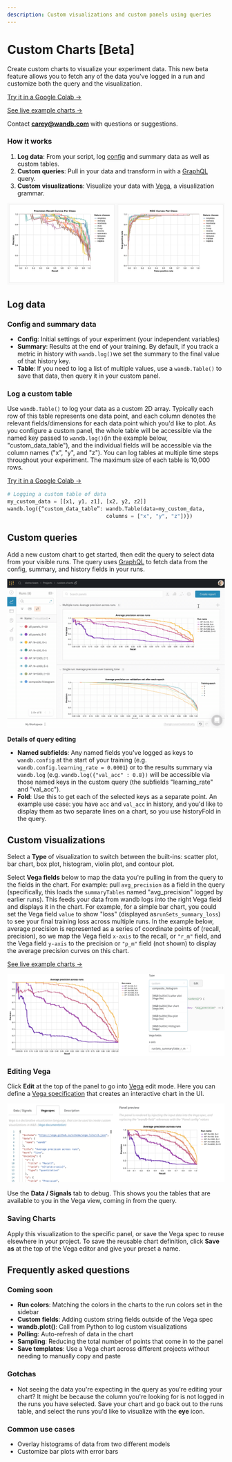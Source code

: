 ```yaml
---
description: Custom visualizations and custom panels using queries
---
```


# Custom Charts \[Beta\]

Create custom charts to visualize your experiment data. This new beta feature allows you to fetch any of the data you've logged in a run and customize both the query and the visualization.

[Try it in a Google Colab →](http://bit.ly/custom-charts-colab)

[See live example charts →](https://app.wandb.ai/demo-team/custom-charts/reports/Custom-Charts--VmlldzoyMTk5MDc)

Contact **carey@wandb.com** with questions or suggestions.

### How it works

1. **Log data**: From your script, log [config](../../../library/config.md) and summary data as well as custom tables.
2. **Custom queries**: Pull in your data and transform in with a [GraphQL](https://graphql.org/) query.
3. **Custom visualizations**: Visualize your data with [Vega](https://vega.github.io/vega/), a visualization grammar. 

![](../../../.gitbook/assets/pr-roc.png)

## Log data

### **Config and summary data**

* **Config**: Initial settings of your experiment \(your independent variables\)
* **Summary**: Results at the end of your training. By default, if you track a metric in history with `wandb.log()`we set the summary to the final value of that history key.
* **Table**: If you need to log a list of multiple values, use a `wandb.Table()` to save that data, then query it in your custom panel. 

### **Log a custom table**

Use `wandb.Table()` to log your data as a custom 2D array. Typically each row of this table represents one data point, and each column denotes the relevant fields/dimensions for each data point which you'd like to plot. As you configure a custom panel, the whole table will be accessible via the named key passed to `wandb.log()`\(in the example below, "custom\_data\_table"\), and the individual fields will be accessible via the column names \("x", "y", and "z"\). You can log tables at multiple time steps throughout your experiment. The maximum size of each table is 10,000 rows. 

[Try it in a Google Colab →](http://bit.ly/custom-charts-colab)

```python
# Logging a custom table of data
my_custom_data = [[x1, y1, z1], [x2, y2, z2]]
wandb.log({“custom_data_table”: wandb.Table(data=my_custom_data,
                                columns = ["x", "y", "z"])})
```

## Custom queries

Add a new custom chart to get started, then edit the query to select data from your visible runs. The query uses [GraphQL](https://graphql.org/) to fetch data from the config, summary, and history fields in your runs.

![Add a new custom chart, then edit the query](../../../.gitbook/assets/2020-08-28-06.42.40.gif)

**Details of query editing**

* **Named subfields**: Any named fields you've logged as keys to `wandb.config` at the start of your training \(e.g. `wandb.config.learning_rate = 0.0001`\) or to the results summary via `wandb.log` \(e.g. `wandb.log({"val_acc" : 0.8})` will be accessible via those named keys in the custom query \(the subfields "learning\_rate" and "val\_acc"\).
* **Fold**: Use this to get each of the selected keys as a separate point. An example use case: you have `acc` and `val_acc` in history, and you'd like to display them as two separate lines on a chart, so you use historyFold in the query.

## Custom visualizations

Select a **Type** of visualization to switch between the built-ins: scatter plot, bar chart, box plot, histogram, violin plot, and contour plot. 

Select **Vega fields** below to map the data you're pulling in from the query to the fields in the chart. For example: pull `avg_precision` as a field in the query \(specifically, this loads the `summaryTables` named "avg\_precision" logged by earlier runs\). This feeds your data from wandb logs into the right Vega field and displays it in the chart. For example, for a simple bar chart, you could set the Vega field `value` to show "loss" \(displayed as`runSets_summary_loss`\) to see your final training loss across multiple runs. In the example below, average precision is represented as a series of coordinate points of \(recall, precision\), so we map the Vega field `x-axis` to the recall, or `"r_m"` field, and the Vega field `y-axis` to the precision or `"p_m"` field \(not shown\) to display the average precision curves on this chart.

[See live example charts →](https://app.wandb.ai/demo-team/custom-charts/reports/Custom-Charts--VmlldzoyMTk5MDc)

![Dropdown list of type options](../../../.gitbook/assets/screen-shot-2020-08-28-at-7.00.02-am.png)

### Editing Vega

Click **Edit** at the top of the panel to go into [Vega](https://vega.github.io/vega/) edit mode. Here you can define a [Vega specification](https://vega.github.io/vega/docs/specification/) that creates an interactive chart in the UI.

![Edit the Vega specification on the left and preview the chart on the right](../../../.gitbook/assets/screen-shot-2020-08-28-at-7.04.32-am.png)

Use the **Data / Signals** tab to debug. This shows you the tables that are available to you in the Vega view, coming in from the query.

### Saving Charts

Apply this visualization to the specific panel, or save the Vega spec to reuse elsewhere in your project. To save the reusable chart definition, click **Save as** at the top of the Vega editor and give your preset a name. 

## Frequently asked questions

### Coming soon

* **Run colors**: Matching the colors in the charts to the run colors set in the sidebar
* **Custom fields**: Adding custom string fields outside of the Vega spec
* **wandb.plot\(\)**: Call from Python to log custom visualizations
* **Polling**: Auto-refresh of data in the chart
* **Sampling**: Reducing the total number of points that come in to the panel
* **Save templates**: Use a Vega chart across different projects without needing to manually copy and paste

### Gotchas

* Not seeing the data you're expecting in the query as you're editing your chart? It might be because the column you're looking for is not logged in the runs you have selected. Save your chart and go back out to the runs table, and select the runs you'd like to visualize with the **eye** icon.

### Common use cases

* Overlay histograms of data from two different models
* Customize bar plots with error bars

